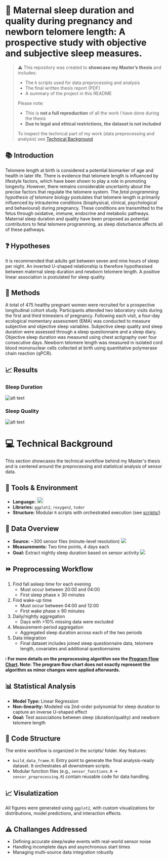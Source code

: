 <link rel="stylesheet" type='text/css' href="https://cdn.jsdelivr.net/gh/devicons/devicon@latest/devicon.min.css" />
          
# :dna: Maternal sleep duration and quality during pregnancy and newborn telomere length: A prospective study with objective and subjective sleep measures.

> ⚠️ This repository was created to **showcase my Master’s thesis** and includes:
> - The `R` scripts used for data preprocessing and analysis  
> - The final written thesis report (PDF)  
> - A summary of the project in this README  
> 
> Please note:
> - This is **not a full reproduction** of all the work I have done during the thesis  
> - **Due to legal and ethical restrictions, the dataset is not included** 
>
> To inspect the technical part of my work (data preprocessing and analysis) see [Technical Background](#technical-background)

## :books: Introduction

Telomere length at birth is considered a potential biomarker of age and health in later life. There is evidence that telomere length is influenced by lifestyle factors, which have been shown to play a role in promoting longevity. However, there remains considerable uncertainty about the precise factors that regulate the telomere system.  The *fetal programming hypothesis of telomere biology* postulates that telomere length is primarily influenced by intrauterine conditions (biophysical, clinical, psychological and behavioural) during pregnancy. These conditions are transmitted to the fetus through oxidative, immune, endocrine and metabolic pathways. Maternal sleep duration and quality have been proposed as potential contributors to fetal telomere programming, as sleep disturbance affects all of these pathways.

## :question: Hypotheses

It is recommended that adults get between seven and nine hours of sleep per night. An inverted U-shaped relationship is therefore hypothesised between maternal sleep duration and newborn telomere length. A positive linear association is postulated for sleep quality.

## :microscope: Methods

A total of 475 healthy pregnant women were recruited for a prospective longitudinal cohort study. Participants attended two laboratory visits during the first and third trimesters of pregnancy. Following each visit, a four-day ecological momentary assessment (EMA) was conducted to measure subjective and objective sleep variables. Subjective sleep quality and sleep duration were assessed through a sleep
questionnaire and a sleep diary. Objective sleep duration was measured using chest actigraphy over four consecutive days. Newborn telomere length was measured in isolated cord blood mononuclear cells collected at birth using quantitative polymerase chain reaction (qPCR).

## :chart_with_upwards_trend: Results

### Sleep Duration
![alt text](results/sleep-duration_regression-plots.jpg)
### Sleep Quality
![alt text](results/sleep-quality_regression-plots.jpg)


  
    
<a name="technical-background">
</a>

# :computer: Technical Background
This section showcases the technical workflow behind my Master's thesis and is centered around the preprocessing and statistical analysis of sensor data.

## :wrench: Tools & Environment
- **Language:** <img src="https://cdn.jsdelivr.net/gh/devicons/devicon@latest/icons/r/r-original.svg" height=20/>
- **Libraries:** `ggplot2`, `roxygen2`, `todor`
- **Structure:** Modular `R` scripts with orchestrated execution (see [scripts/](scripts/))

## :signal_strength: Data Overview


- **Source:** ~300 sensor files (minute-level resolution)
![ ](img/image.png)
- **Measurements:** Two time points, 4 days each
- **Goal:** Extract nightly sleep duration based on sensor activity 
![ ](img/image-1.png)


## :fast_forward: Preprocessing Workflow
1. Find fall asleep time for each evening
    - Must occur between 20:00 and 04:00
    - First sleep phase ≥ 30 minutes
2. Find wake-up time
    - Must occur between 04:00 and 12:00
    - First wake phase ≥ 90 minutes
3. Daily/nightly aggregation
    - Days with >10% missing data were excluded
4. Measurement-period aggregation
    - Aggregated sleep duration across each of the two periods
5. Data integration
    - Final dataset includes joined sleep questionnaire data, telomere length, covariates and additional questionnaires

:information_source: **For more details on the preprocessing algorithm see the [Program Flow Chart](img/preprocessing-plan_flow-diagram.png). Note: The program flow chart does not exactly represent the algorithm as minor changes were applied afterwards.**

## :bar_chart: Statistical Analysis
- **Model Type:** Linear Regression
- **Non-linearity:** Modeled via 2nd-order polynomial for sleep duration to capture an inverse U-shaped effect
- **Goal:** Test associations between sleep (duration/quality) and newborn telomere length

## :wrench: Code Structure

The entire workflow is organized in the scripts/ folder. Key features:
- `build_data_frame.R`: Entry point to generate the final analysis-ready dataset. It orchestrates all downstream scripts.
- Modular function files (e.g., `sensor_functions.R` -> `sensor_preprocessing.R`) contain reusable code for data handling.

## :chart_with_upwards_trend: Visulatization
All figures were generated using ``ggplot2``, with custom visualizations for distributions, model predictions, and interaction effects.

## :warning: Challanges Addressed
- Defining accurate sleep/wake events with real-world sensor noise
- Handling incomplete days and asynchronous start times
- Managing multi-source data integration robustly

